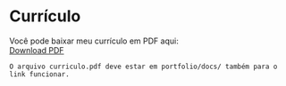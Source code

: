 # Currículo

Você pode baixar meu currículo em PDF aqui:  
[Download PDF](curriculo.pdf)

    O arquivo curriculo.pdf deve estar em portfolio/docs/ também para o link funcionar.
